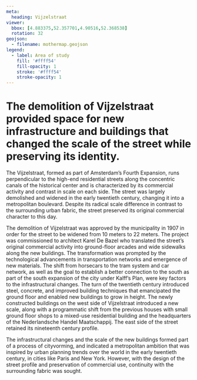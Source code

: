 ```yaml
---
meta:
  heading: Vijzelstraat
viewer:
  bbox: [4.883375,52.357701,4.90516,52.368538]
  rotation: 32
geojson:
  - filename: mothermap.geojson
legend:
  - label: Area of study
    fill: '#ffff54'
    fill-opacity: 1
    stroke: '#ffff54'
    stroke-opacity: 1
---
```

# The demolition of Vijzelstraat provided space for new infrastructure and buildings that changed the scale of the street while preserving its identity.
The Vijzelstraat, formed as part of Amsterdam’s Fourth Expansion, runs perpendicular to the high-end residential streets along the concentric canals of the historical center and is characterized by its commercial activity and contrast in scale on each side. The street was largely demolished and widened in the early twentieth century, changing it into a metropolitan boulevard. Despite its radical scale difference in contrast to the surrounding urban fabric, the street preserved its original commercial character to this day.

The demolition of Vijzelstraat was approved by the municipality in 1907 in order for the street to be widened from 10 meters to 22 meters. The project was commissioned to architect Karel De Bazel who translated the street’s original commercial activity into ground-floor arcades and wide sidewalks along the new buildings. The transformation was prompted by the technological advancements in transportation networks and emergence of new materials. The shift from horsecars to the tram system and car network, as well as the goal to establish a better connection to the south as part of the south expansion of the city under Kalff’s Plan, were key factors to the infrastructural changes. The turn of the twentieth century introduced steel, concrete, and improved building techniques that emancipated the ground floor and enabled new buildings to grow in height. The newly constructed buildings on the west side of Vijzelstraat introduced a new scale, along with a programmatic shift from the previous houses with small ground floor shops to a mixed-use residential building and the headquarters of the Nederlandsche Handel Maatschappij. The east side of the street retained its nineteenth century profile. 

The infrastructural changes and the scale of the new buildings formed part of a process of cityvorming, and indicated a metropolitan ambition that was inspired by urban planning trends over the world in the early twentieth century, in cities like Paris and New York. However, with the design of the street profile and preservation of commercial use, continuity with the surrounding fabric was sought.